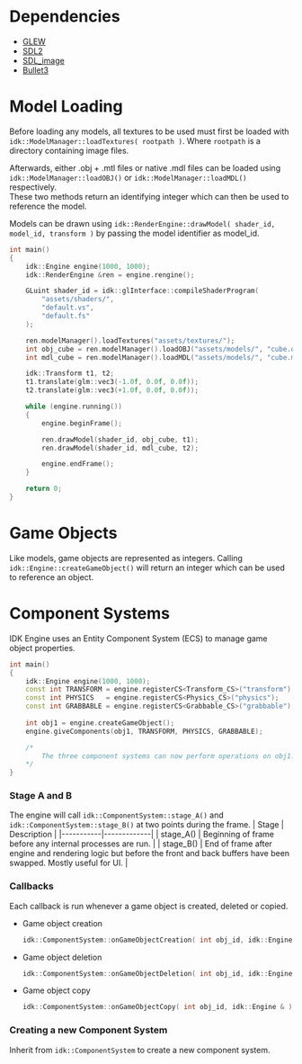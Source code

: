 
<!-- ## Native Model Format

idk.db acts as a database for model and texture data.

| Extension | Purpose |
|-----------|---------|
| `.idktex` | Binary texture data in 8bpc rgba format |
| `.idkvts` | Binary vertex data in 32-bit format |
| `.idkmdl` | Pain text header file, pairs texture IDs with .idkvts files |


### .idktex
The first 32 bits stores the number of values to be read. \
A 16x16 image contains 256 rgba values, so the first 32 bits will be 1024 (4x256).
```txt
num_values  r g b a  r g b a  r g b a  r g b a
```


### .idkmdl
```txt
textureID vts0ID vts1ID vts2ID ...
```

### .idkvts
```txt
2   pos nrm tan uv  pos nrm tan uv
2   x y z  x y z  x y z  u v   x y z  x y z  x y z  u v
```
 -->




#  Dependencies
- [GLEW](https://github.com/nigels-com/glew)
- [SDL2](https://github.com/libsdl-org/SDL)
- [SDL_image](https://github.com/libsdl-org/SDL_image)
- [Bullet3](https://github.com/bulletphysics/bullet3)


# Model Loading
Before loading any models, all textures to be used must first be loaded with `idk::ModelManager::loadTextures( rootpath )`. Where `rootpath` is a directory containing image files.

Afterwards, either .obj + .mtl files or native .mdl files can be loaded using `idk::ModelManager::loadOBJ()` or `idk::ModelManager::loadMDL()` respectively. \
These two methods return an identifying integer which can then be used to reference the model.

Models can be drawn using `idk::RenderEngine::drawModel( shader_id, model_id, transform )` by passing the model identifier as model_id.


```C++
int main()
{
    idk::Engine engine(1000, 1000);
    idk::RenderEngine &ren = engine.rengine();

    GLuint shader_id = idk::glInterface::compileShaderProgram(
        "assets/shaders/",
        "default.vs",
        "default.fs"
    );

    ren.modelManager().loadTextures("assets/textures/");
    int obj_cube = ren.modelManager().loadOBJ("assets/models/", "cube.obj", "cube.mtl");
    int mdl_cube = ren.modelManager().loadMDL("assets/models/", "cube.mdl");

    idk::Transform t1, t2;
    t1.translate(glm::vec3(-1.0f, 0.0f, 0.0f));
    t2.translate(glm::vec3(+1.0f, 0.0f, 0.0f));

    while (engine.running())
    {
        engine.beginFrame();

        ren.drawModel(shader_id, obj_cube, t1);
        ren.drawModel(shader_id, mdl_cube, t2);

        engine.endFrame();
    }

    return 0;
}
```


# Game Objects
Like models, game objects are represented as integers. Calling `idk::Engine::createGameObject()` will return an integer which can be used to reference an object.

# Component Systems
IDK Engine uses an Entity Component System (ECS) to manage game object properties.



```C++
int main()
{
    idk::Engine engine(1000, 1000);
    const int TRANSFORM = engine.registerCS<Transform_CS>("transform");
    const int PHYSICS   = engine.registerCS<Physics_CS>("physics");
    const int GRABBABLE = engine.registerCS<Grabbable_CS>("grabbable");
    
    int obj1 = engine.createGameObject();
    engine.giveComponents(obj1, TRANSFORM, PHYSICS, GRABBABLE);

    /*
        The three component systems can now perform operations on obj1.
    */
}
```

### Stage A and B
The engine will call `idk::ComponentSystem::stage_A()` and `idk::ComponentSystem::stage_B()` at two points during the frame.
| Stage     | Description |
|-----------|-------------|
| stage_A() | Beginning of frame before any internal processes are run. |
| stage_B() | End of frame after engine and rendering logic but before the front and back buffers have been swapped. Mostly useful for UI. |


### Callbacks
Each callback is run whenever a game object is created, deleted or copied.

- Game object creation
    ```C++
    idk::ComponentSystem::onGameObjectCreation( int obj_id, idk::Engine & )
    ```


- Game object deletion
    ```C++
    idk::ComponentSystem::onGameObjectDeletion( int obj_id, idk::Engine & )
    ```


- Game object copy
    ```C++
    idk::ComponentSystem::onGameObjectCopy( int obj_id, idk::Engine & )
    ```


### Creating a new Component System
Inherit from `idk::ComponentSystem` to create a new component system.
